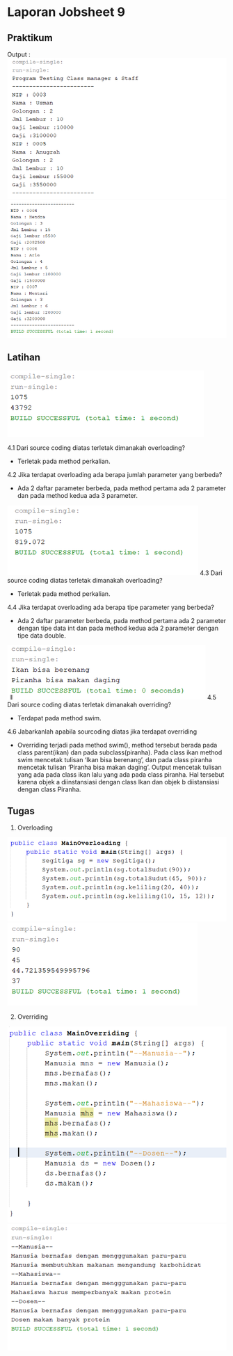 # Laporan Jobsheet 9
## Praktikum
Output :
<img src="output1.png">
<img src="output2.png">

## Latihan
<img src="latihan1.png">

4.1 Dari source coding diatas terletak dimanakah overloading?

- Terletak pada method perkalian.

4.2 Jika terdapat overloading ada berapa jumlah parameter yang berbeda?
- Ada 2 daftar parameter berbeda, pada method pertama ada 2 parameter dan pada method kedua ada 3 parameter.

<img src="latihan2.png">
4.3 Dari source coding diatas terletak dimanakah overloading?

- Terletak pada method perkalian.

4.4 Jika terdapat overloading ada berapa tipe parameter yang berbeda?

- Ada 2 daftar parameter berbeda, pada method pertama ada 2 parameter dengan tipe data int dan pada method kedua ada 2 parameter dengan tipe data double.

<img src="latihan3.png">
4.5 Dari source coding diatas terletak dimanakah overriding?

- Terdapat pada method swim.

4.6 Jabarkanlah apabila sourcoding diatas jika terdapat overriding
- Overriding terjadi pada method swim(), method tersebut berada pada class parent(ikan) dan pada subclass(piranha). Pada class ikan method swim mencetak tulisan ‘Ikan bisa berenang’, dan pada class piranha mencetak tulisan ‘Piranha bisa makan daging’. Output mencetak tulisan yang ada pada class ikan lalu yang ada pada class piranha. Hal tersebut karena objek a diinstansiasi dengan class Ikan dan objek b diistansiasi dengan class Piranha.

## Tugas
1. Overloading
<img src="main1.png">
<img src="tugas1.png">

2. Overriding
<img src="main2.png">
<img src="tugas2.png">
